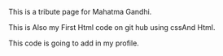 This is a tribute page for Mahatma Gandhi.

This is Also my First Html code on git hub using cssAnd Html.

This code is going to add in my profile.